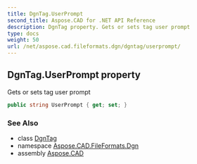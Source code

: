 ```yaml
---
title: DgnTag.UserPrompt
second_title: Aspose.CAD for .NET API Reference
description: DgnTag property. Gets or sets tag user prompt
type: docs
weight: 50
url: /net/aspose.cad.fileformats.dgn/dgntag/userprompt/
---
```

## DgnTag.UserPrompt property

Gets or sets tag user prompt

```csharp
public string UserPrompt { get; set; }
```

### See Also

* class [DgnTag](../)
* namespace [Aspose.CAD.FileFormats.Dgn](../../dgntag/)
* assembly [Aspose.CAD](../../../)


